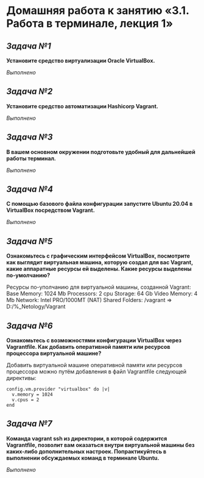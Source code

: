 # **Домашняя работа к занятию «3.1. Работа в терминале, лекция 1»**
## _Задача №1_
**Установите средство виртуализации Oracle VirtualBox.**

_Выполнено_

## _Задача №2_
**Установите средство автоматизации Hashicorp Vagrant.**

_Выполнено_

## _Задача №3_
**В вашем основном окружении подготовьте удобный для дальнейшей работы терминал.**

_Выполнено_

## _Задача №4_
**С помощью базового файла конфигурации запустите Ubuntu 20.04 в VirtualBox посредством Vagrant.**

_Выполнено_
## _Задача №5_
**Ознакомьтесь с графическим интерфейсом VirtualBox, посмотрите как выглядит виртуальная машина, которую создал для вас Vagrant, какие аппаратные ресурсы ей выделены. Какие ресурсы выделены по-умолчанию?**

Ресурсы по-уполчанию для виртуальной машины, созданной Vagrant:
Base Memory: 1024 Mb
Processors: 2 cpu
Storage: 64 Gb
Video Memory: 4 Mb
Network: Intel PRO/1000MT (NAT)
Shared Folders: /vagrant => D:/%_Netology/Vagrant

## _Задача №6_
**Ознакомьтесь с возможностями конфигурации VirtualBox через Vagrantfile. Как добавить оперативной памяти или ресурсов процессора виртуальной машине?**

Добавить виртуальной машине оперативной памяти или ресурсов процессора можно путём добавления в файл Vagrantfile следующей директивы:
```
config.vm.provider "virtualbox" do |v|
  v.memory = 1024
  v.cpus = 2
end
```
## _Задача №7_
**Команда vagrant ssh из директории, в которой содержится Vagrantfile, позволит вам оказаться внутри виртуальной машины без каких-либо дополнительных настроек. Попрактикуйтесь в выполнении обсуждаемых команд в терминале Ubuntu.**

_Выполнено_